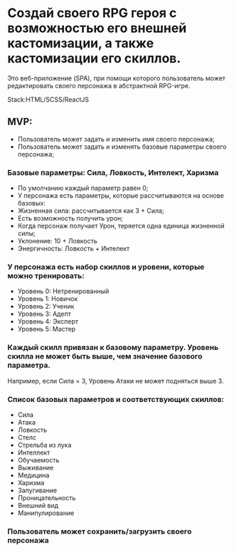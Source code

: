 # Создай своего RPG героя с возможностью его внешней кастомизации, а также кастомизации его скиллов.

Это веб-приложение (SPA), при помощи которого пользователь может редактировать своего персонажа в абстрактной RPG-игре.

Stack:HTML/SCSS/ReactJS

## MVP:
- Пользователь может задать и изменить имя своего персонажа;
- Пользователь может задать и изменять базовые параметры своего персонажа;
### Базовые параметры: Сила, Ловкость, Интелект, Харизма
- По умолчанию каждый параметр равен 0;
- У персонажа есть параметры, которые рассчитываются на основе базовых:
- Жизненная сила: рассчитывается как 3 + Сила;
- Есть возможность получить урон;
- Когда персонаж получает Урон, теряется одна единица жизненной силы;
- Уклонение: 10 + Ловкость
- Энергичность: Ловкость + Интелект
### У персонажа есть набор скиллов и уровени, которые можно тренировать:
- Уровень 0: Нетренированный
- Уровень 1: Новичок
- Уровень 2: Ученик
- Уровень 3: Адепт
- Уровень 4: Эксперт
- Уровень 5: Мастер
### Каждый скилл привязан к базовому параметру. Уровень скилла не может быть выше, чем значение базового параметра. 
Например, если Сила = 3, Уровень Атаки не может подняться выше 3.
### Список базовых параметров и соответствующих скиллов:
- Сила
- Атака
- Ловкость
- Стелс
- Стрельба из лука
- Интеллект
- Обучаемость
- Выживание
- Медицина
- Харизма
- Запугивание
- Проницательность
- Внешний вид
- Манипулирование

### Пользователь может сохранить/загрузить своего персонажа




